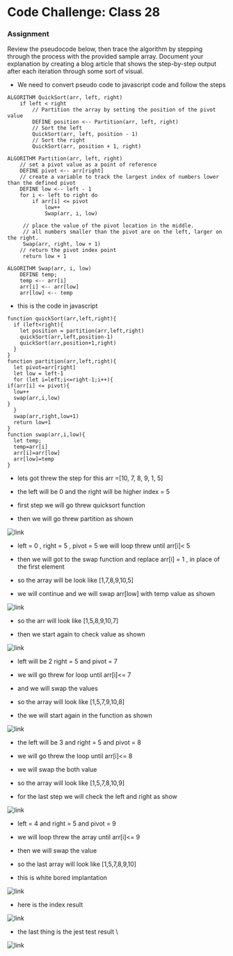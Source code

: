 # Code Challenge: Class 28

### Assignment
Review the pseudocode below, then trace the algorithm by stepping through the process with the provided sample array. Document your explanation by creating a blog article that shows the step-by-step output after each iteration through some sort of visual.

* We need to convert pseudo code to javascript code and follow the steps 
```
ALGORITHM QuickSort(arr, left, right)
    if left < right
        // Partition the array by setting the position of the pivot value
        DEFINE position <-- Partition(arr, left, right)
        // Sort the left
        QuickSort(arr, left, position - 1)
        // Sort the right
        QuickSort(arr, position + 1, right)

ALGORITHM Partition(arr, left, right)
    // set a pivot value as a point of reference
    DEFINE pivot <-- arr[right]
    // create a variable to track the largest index of numbers lower than the defined pivot
    DEFINE low <-- left - 1
    for i <- left to right do
        if arr[i] <= pivot
            low++
            Swap(arr, i, low)

     // place the value of the pivot location in the middle.
     // all numbers smaller than the pivot are on the left, larger on the right.
     Swap(arr, right, low + 1)
    // return the pivot index point
     return low + 1

ALGORITHM Swap(arr, i, low)
    DEFINE temp;
    temp <-- arr[i]
    arr[i] <-- arr[low]
    arr[low] <-- temp

```
* this is the code in javascript
```
function quickSort(arr,left,right){
  if (left<right){
    let position = partition(arr,left,right)
    quickSort(arr,left,position-1)
    quickSort(arr,position+1,right)
  }
}
function partition(arr,left,right){
  let pivot=arr[right]
  let low = left-1
  for (let i=left;i<=right-1;i++){
if(arr[i] <= pivot){
  low++
  swap(arr,i,low)
}
  }
  swap(arr,right,low+1)
  return low+1
}
function swap(arr,i,low){
  let temp;
  temp=arr[i]
  arr[i]=arr[low]
  arr[low]=temp
}
```

* lets got threw the step for this arr =[10, 7, 8, 9, 1, 5] 
 * the left will be 0 and the right will be higher index = 5

 * first step we will go threw quicksort function 
 * then we will go threw partition
 as shown 

 ![link](./image/Screenshot%20(468).png)

* left = 0 , right = 5 , pivot = 5 
we will loop threw until arr[i]< 5
* then we will got to the swap function and replace arr[i] = 1 , in place of the first element 
* so the array will be look like [1,7,8,9,10,5]

* we will continue and we will swap arr[low] with temp value 
as shown 

![link](./image/Screenshot%20(469).png)

* so the arr will look like  [1,5,8,9,10,7]

* then we start again to check value as shown 

![link](./image/Screenshot%20(470).png)
* left will be 2 right = 5 and pivot = 7 
* we will go threw for loop until arr[i]<= 7 
* and we will swap the values 
* so the array will look like [1,5,7,9,10,8]

* the we will start again in the function as shown 

![link](./image/Screenshot%20(471).png)
* the left will be 3 and right = 5 and pivot = 8 
* we will go threw the loop until arr[i]<= 8 
* we will swap the both value 
* so the array will look like [1,5,7,8,10,9]

* for the last step we will check the left and right as show

![link](./image/Screenshot%20(472).png)
* left = 4 and right = 5 and pivot = 9 
* we will loop threw the array until arr[i]<= 9 
* then we will swap the value 
* so the last array will look like [1,5,7,8,9,10]

* this is white bored implantation 

![link](./image/ch%202%208.jpg)

*  here is the index result 

![link](./image/Screenshot%20(473).png)

* the last thing is the jest test result \

![link](./image/Screenshot%20(474).png)



